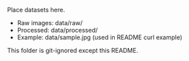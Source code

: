 Place datasets here.
- Raw images: data/raw/
- Processed: data/processed/
- Example: data/sample.jpg (used in README curl example)

This folder is git-ignored except this README.
